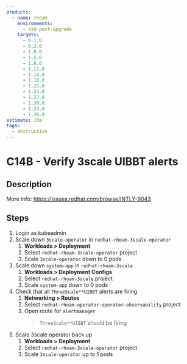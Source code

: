 ```yaml
---
products:
  - name: rhoam
    environments:
      - osd-post-upgrade
    targets:
      - 0.1.0
      - 0.2.0
      - 1.0.0
      - 1.5.0
      - 1.8.0
      - 1.11.0
      - 1.14.0
      - 1.18.0
      - 1.21.0
      - 1.24.0
      - 1.27.0
      - 1.30.0
      - 1.33.0
      - 1.36.0
estimate: 15m
tags:
  - destructive
---
```


# C14B - Verify 3scale UIBBT alerts

## Description

More info: <https://issues.redhat.com/browse/INTLY-9043>

## Steps

1. Login as kubeadmin
2. Scale down `3scale-operator` in `redhat-rhoam-3scale-operator`
   1. **Workloads > Deployment**
   2. Select `redhat-rhoam-3scale-operator` project
   3. Scale `3scale-operator` down to 0 pods
3. Scale down `system-app` in `redhat-rhoam-3scale`
   1. **Workloads > Deployment Configs**
   2. Select `redhat-rhoam-3scale` project
   3. Scale `system-app` down to 0 pods
4. Check that all `ThreeScale**UIBBT` alerts are firing
   1. **Networking > Routes**
   2. Select `redhat-rhoam-operator-operator-observability` project
   3. Open route for `alertmanager`
      > `ThreeScale**UIBBT` should be firing
5. Scale 3scale operator back up
   1. **Workloads > Deployment**
   2. Select `redhat-rhoam-3scale-operator` project
   3. Scale `3scale-operator` up to 1 pods
